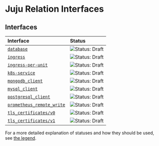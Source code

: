 # Juju Relation Interfaces

## Interfaces

| Interface                                                      | Status                                                                               |
|:---------------------------------------------------------------| :--------                                                                            |
| [`database`](database/README.md)                               | ![Status: Draft](https://img.shields.io/badge/Status-Draft-orange?style=flat-square) |
| [`ingress`](ingress/README.md)                                 | ![Status: Draft](https://img.shields.io/badge/Status-Draft-orange?style=flat-square) |
| [`ingress-per-unit`](ingress_per_unit/README.md)               | ![Status: Draft](https://img.shields.io/badge/Status-Draft-orange?style=flat-square) |
| [`k8s-service`](k8s-service/README.md)                         | ![Status: Draft](https://img.shields.io/badge/Status-Draft-orange?style=flat-square) |
| [`mongodb_client`](mongodb_client/README.md)                   | ![Status: Draft](https://img.shields.io/badge/Status-Draft-orange?style=flat-square) |
| [`mysql_client`](mysql_client/README.md)                       | ![Status: Draft](https://img.shields.io/badge/Status-Draft-orange?style=flat-square) |
| [`postgresql_client`](postgresql_client/README.md)             | ![Status: Draft](https://img.shields.io/badge/Status-Draft-orange?style=flat-square) |
| [`prometheus_remote_write`](prometheus_remote_write/README.md) | ![Status: Draft](https://img.shields.io/badge/Status-Draft-orange?style=flat-square) |
| [`tls_certificates/v0`](tls_certificates/v0/README.md)         | ![Status: Draft](https://img.shields.io/badge/Status-Draft-orange?style=flat-square) |
| [`tls_certificates/v1`](tls_certificates/v1/README.md)         | ![Status: Draft](https://img.shields.io/badge/Status-Draft-orange?style=flat-square) |


For a more detailed explanation of statuses and how they should be used, see [the legend](https://github.com/canonical/charm-relation-interfaces/blob/main/LEGEND.md).

